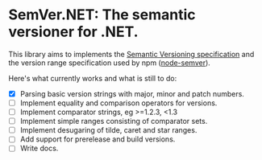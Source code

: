 SemVer.NET: The semantic versioner for .NET.
============================================

This library aims to implements the
[Semantic Versioning specification](http://semver.org/)
and the version range specification used by
npm ([node-semver](https://github.com/npm/node-semver)).

Here's what currently works and what is still to do:

- [x] Parsing basic version strings with major, minor and patch numbers.
- [ ] Implement equality and comparison operators for versions.
- [ ] Implement comparator strings, eg >=1.2.3, <1.3
- [ ] Implement simple ranges consisting of comparator sets.
- [ ] Implement desugaring of tilde, caret and star ranges.
- [ ] Add support for prerelease and build versions.
- [ ] Write docs.
